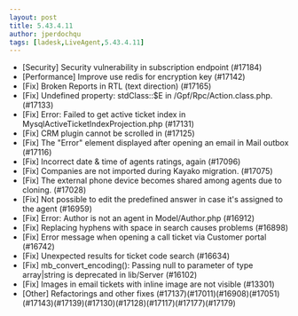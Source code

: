 ```yaml
---
layout: post
title: 5.43.4.11
author: jperdochqu
tags: [ladesk,LiveAgent,5.43.4.11]
---
```

- [Security] Security vulnerability in subscription endpoint (#17184)
- [Performance] Improve use redis for encryption key (#17142)
- [Fix] Broken Reports in RTL (text direction) (#17165)
- [Fix] Undefined property: stdClass::$E in /Gpf/Rpc/Action.class.php. (#17133)
- [Fix] Error: Failed to get active ticket index in MysqlActiveTicketIndexProjection.php (#17131)
- [Fix] CRM plugin cannot be scrolled in (#17125)
- [Fix] The "Error" element displayed after opening an email in Mail outbox  (#17116)
- [Fix] Incorrect date & time of agents ratings, again (#17096)
- [Fix] Companies are not imported during Kayako migration. (#17075)
- [Fix] The external phone device becomes shared among agents due to cloning. (#17028)
- [Fix] Not possible to edit the predefined answer in case it's assigned to the agent (#16959)
- [Fix] Error: Author is not an agent in Model/Author.php (#16912)
- [Fix] Replacing hyphens with space in search causes problems (#16898)
- [Fix] Error message when opening a call ticket via Customer portal (#16742)
- [Fix] Unexpected results for ticket code search (#16634)
- [Fix] mb_convert_encoding(): Passing null to parameter of type array|string is deprecated in lib/Server (#16102)
- [Fix] Images in email tickets with inline image are not visible (#13301)
- [Other] Refactorings and other fixes (#17137)(#17011)(#16908)(#17051)(#17143)(#17139)(#17130)(#17128)(#17117)(#17177)(#17179)

